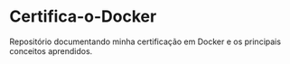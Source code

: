# Certifica-o-Docker
Repositório documentando minha certificação em Docker e os principais conceitos aprendidos.
